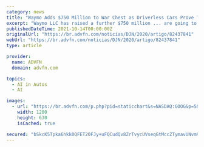```yaml
---
category: news
title: "Waymo Adds $750 Million to War Chest as Driverless Cars Prove Tough to Deploy"
excerpt: "Waymo LLC has raised a further $750 million ... are going to big companies rather than unproven startups as the artificial intelligence technology has proven harder to deploy than expected ..."
publishedDateTime: 2021-10-14T00:00:00Z
originalUrl: "https://br.advfn.com/noticias/DJN/2020/artigo/82437841"
webUrl: "https://br.advfn.com/noticias/DJN/2020/artigo/82437841"
type: article

provider:
  name: ADVFN
  domain: advfn.com

topics:
  - AI in Autos
  - AI

images:
  - url: "https://br.advfn.com/p.php?pid=staticchart&s=NASDAQ:GOOG&p=5&t=52"
    width: 1200
    height: 630
    isCached: true

secured: "bSkcK5Tpka6hkk0QFET20FJy+uFQCudQv8ZrTvycUVseqGtMccZTymavUNvm9RrFlrnbvLi04uQjQhZ/b875Y0ZweX5gjjHxqKSiZwxUBur2C0iesk310qUjTixPvzpsfPc6XHxqYpmbs4E/v+dJpJt2cdIuRJYOpD0i6TT5kKOq5VNAwOqhN9wNxFug0t5leN+P9cWNdnvzbwRT/m+52VSJ8PahAtxF4Of649r6nZ8QcGLUGgBuNmm+oO+CqYZMuXTF18kAZ8Dg6E+HUHlG0Sv3mzwXZf/XHoY1SJoc5ODaifbDS96v5XW7plkNfwixnepW0SQQmA42FN6a/5vYTpcTvFNYjUKp5L147mER+FA=;6xYNM/VZeUxt+VydJEJbMQ=="
---
```


